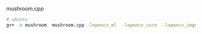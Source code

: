 
mushroom.cpp


```bash
# ubuntu
g++ -o mushroom  mushroom.cpp -lopencv_ml  -lopencv_core  -lopencv_imgcodecs -lopencv_highgui -lopencv_imgproc -std=c++11
```

